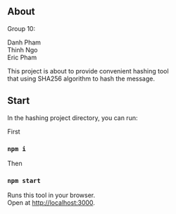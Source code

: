 ## About
Group 10:

Danh Pham\
Thinh Ngo\
Eric Pham

This project is about to provide convenient hashing tool\
that using SHA256 algorithm to hash the message.

## Start

In the hashing project directory, you can run:

First
### `npm i`

Then
### `npm start`

Runs this tool in your browser.\
Open at [http://localhost:3000](http://localhost:3000).





